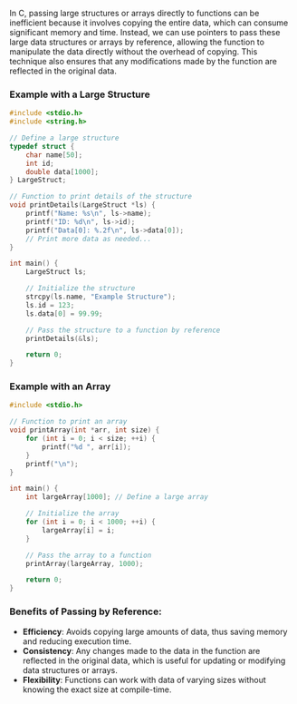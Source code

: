 In C, passing large structures or arrays directly to functions can be inefficient because it involves copying the entire data, which can consume significant memory and time. Instead, we can use pointers to pass these large data structures or arrays by reference, allowing the function to manipulate the data directly without the overhead of copying. This technique also ensures that any modifications made by the function are reflected in the original data.

### Example with a Large Structure

```c
#include <stdio.h>
#include <string.h>

// Define a large structure
typedef struct {
    char name[50];
    int id;
    double data[1000];
} LargeStruct;

// Function to print details of the structure
void printDetails(LargeStruct *ls) {
    printf("Name: %s\n", ls->name);
    printf("ID: %d\n", ls->id);
    printf("Data[0]: %.2f\n", ls->data[0]);
    // Print more data as needed...
}

int main() {
    LargeStruct ls;

    // Initialize the structure
    strcpy(ls.name, "Example Structure");
    ls.id = 123;
    ls.data[0] = 99.99;

    // Pass the structure to a function by reference
    printDetails(&ls);

    return 0;
}
```

### Example with an Array

```c
#include <stdio.h>

// Function to print an array
void printArray(int *arr, int size) {
    for (int i = 0; i < size; ++i) {
        printf("%d ", arr[i]);
    }
    printf("\n");
}

int main() {
    int largeArray[1000]; // Define a large array

    // Initialize the array
    for (int i = 0; i < 1000; ++i) {
        largeArray[i] = i;
    }

    // Pass the array to a function
    printArray(largeArray, 1000);

    return 0;
}
```

### Benefits of Passing by Reference:
- **Efficiency**: Avoids copying large amounts of data, thus saving memory and reducing execution time.
- **Consistency**: Any changes made to the data in the function are reflected in the original data, which is useful for updating or modifying data structures or arrays.
- **Flexibility**: Functions can work with data of varying sizes without knowing the exact size at compile-time.